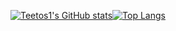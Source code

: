   [![Teetos1's GitHub stats](https://github-readme-stats.vercel.app/api?username=Teetos1&show_icons=true&theme=onedark&line_height=15&text_bold=false&card_width=425)](https://github.com/anuraghazra/github-readme-stats)[![Top Langs](https://github-readme-stats.vercel.app/api/top-langs/?username=Teetos1&layout=compact&theme=onedark&line_height=15)](https://github.com/anuraghazra/github-readme-stats)
